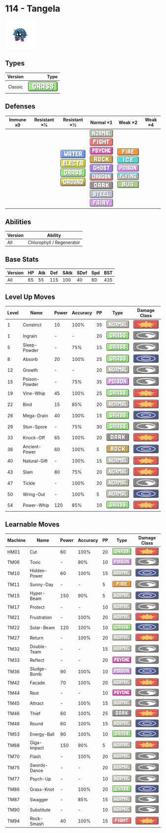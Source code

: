 # 114 - Tangela

![tangela](../img/pokemon/114.png)

## Types

| Version | Type                             |
| :-----: | -------------------------------: |
| Classic | ![grass](../img/types/grass.png) |

## Defenses

| Immune x0 | Resistant ×¼ | Resistant ×½                                                                                                                                            | Normal ×1                                                                                                                                                                                                                                                                                                                                          | Weak ×2                                                                                                                                                                        | Weak ×4 |
| --------- | ------------ | ------------------------------------------------------------------------------------------------------------------------------------------------------- | -------------------------------------------------------------------------------------------------------------------------------------------------------------------------------------------------------------------------------------------------------------------------------------------------------------------------------------------------- | ------------------------------------------------------------------------------------------------------------------------------------------------------------------------------ | ------- |
|           |              | ![water](../img/types/water.png)<br/>![electric](../img/types/electric.png)<br/>![grass](../img/types/grass.png)<br/>![ground](../img/types/ground.png) | ![normal](../img/types/normal.png)<br/>![fighting](../img/types/fighting.png)<br/>![psychic](../img/types/psychic.png)<br/>![rock](../img/types/rock.png)<br/>![ghost](../img/types/ghost.png)<br/>![dragon](../img/types/dragon.png)<br/>![dark](../img/types/dark.png)<br/>![steel](../img/types/steel.png)<br/>![fairy](../img/types/fairy.png) | ![fire](../img/types/fire.png)<br/>![ice](../img/types/ice.png)<br/>![poison](../img/types/poison.png)<br/>![flying](../img/types/flying.png)<br/>![bug](../img/types/bug.png) |         |

## Abilities

| Version | Ability                   |
| ------- | ------------------------- |
| All     | Chlorophyll / Regenerator |

## Base Stats

| Version | HP | Atk | Def | SAtk | SDef | Spd | BST |
| ------- | -- | --- | --- | ---- | ---- | --- | --- |
| All     | 65 | 55  | 115 | 100  | 40   | 60  | 435 |

## Level Up Moves

| Level | Name          | Power | Accuracy | PP | Type                               | Damage Class                           |
| ----- | ------------- | ----- | -------- | -- | ---------------------------------- | -------------------------------------- |
| 1     | Constrict     | 10    | 100%     | 35 | ![normal](../img/types/normal.png) | ![physical](../img/types/physical.png) |
| 1     | Ingrain       | -     | -        | 20 | ![grass](../img/types/grass.png)   | ![status](../img/types/status.png)     |
| 5     | Sleep-Powder  | -     | 75%      | 15 | ![grass](../img/types/grass.png)   | ![status](../img/types/status.png)     |
| 8     | Absorb        | 20    | 100%     | 25 | ![grass](../img/types/grass.png)   | ![special](../img/types/special.png)   |
| 12    | Growth        | -     | -        | 20 | ![normal](../img/types/normal.png) | ![status](../img/types/status.png)     |
| 15    | Poison-Powder | -     | 75%      | 35 | ![poison](../img/types/poison.png) | ![status](../img/types/status.png)     |
| 19    | Vine-Whip     | 45    | 100%     | 25 | ![grass](../img/types/grass.png)   | ![physical](../img/types/physical.png) |
| 22    | Bind          | 15    | 85%      | 20 | ![normal](../img/types/normal.png) | ![physical](../img/types/physical.png) |
| 26    | Mega-Drain    | 40    | 100%     | 15 | ![grass](../img/types/grass.png)   | ![special](../img/types/special.png)   |
| 29    | Stun-Spore    | -     | 75%      | 30 | ![grass](../img/types/grass.png)   | ![status](../img/types/status.png)     |
| 33    | Knock-Off     | 65    | 100%     | 20 | ![dark](../img/types/dark.png)     | ![physical](../img/types/physical.png) |
| 36    | Ancient-Power | 60    | 100%     | 5  | ![rock](../img/types/rock.png)     | ![special](../img/types/special.png)   |
| 40    | Natural-Gift  | -     | 100%     | 15 | ![normal](../img/types/normal.png) | ![physical](../img/types/physical.png) |
| 43    | Slam          | 80    | 75%      | 20 | ![normal](../img/types/normal.png) | ![physical](../img/types/physical.png) |
| 47    | Tickle        | -     | 100%     | 20 | ![normal](../img/types/normal.png) | ![status](../img/types/status.png)     |
| 50    | Wring-Out     | -     | 100%     | 5  | ![normal](../img/types/normal.png) | ![special](../img/types/special.png)   |
| 54    | Power-Whip    | 120   | 85%      | 10 | ![grass](../img/types/grass.png)   | ![physical](../img/types/physical.png) |

## Learnable Moves

| Machine | Name         | Power | Accuracy | PP | Type                                   | Damage Class                           |
| ------- | ------------ | ----- | -------- | -- | -------------------------------------- | -------------------------------------- |
| HM01    | Cut          | 60    | 100%     | 20 | ![grass](../img/types/grass.png)       | ![physical](../img/types/physical.png) |
| TM06    | Toxic        | -     | 90%      | 10 | ![poison](../img/types/poison.png)     | ![status](../img/types/status.png)     |
| TM10    | Hidden-Power | 60    | 100%     | 15 | ![normal](../img/types/normal.png)     | ![special](../img/types/special.png)   |
| TM11    | Sunny-Day    | -     | -        | 5  | ![fire](../img/types/fire.png)         | ![status](../img/types/status.png)     |
| TM15    | Hyper-Beam   | 150   | 90%      | 5  | ![normal](../img/types/normal.png)     | ![special](../img/types/special.png)   |
| TM17    | Protect      | -     | -        | 10 | ![normal](../img/types/normal.png)     | ![status](../img/types/status.png)     |
| TM21    | Frustration  | -     | 100%     | 20 | ![normal](../img/types/normal.png)     | ![physical](../img/types/physical.png) |
| TM22    | Solar-Beam   | 120   | 100%     | 10 | ![grass](../img/types/grass.png)       | ![special](../img/types/special.png)   |
| TM27    | Return       | -     | 100%     | 20 | ![normal](../img/types/normal.png)     | ![physical](../img/types/physical.png) |
| TM32    | Double-Team  | -     | -        | 15 | ![normal](../img/types/normal.png)     | ![status](../img/types/status.png)     |
| TM33    | Reflect      | -     | -        | 20 | ![psychic](../img/types/psychic.png)   | ![status](../img/types/status.png)     |
| TM36    | Sludge-Bomb  | 90    | 100%     | 10 | ![poison](../img/types/poison.png)     | ![special](../img/types/special.png)   |
| TM42    | Facade       | 70    | 100%     | 20 | ![normal](../img/types/normal.png)     | ![physical](../img/types/physical.png) |
| TM44    | Rest         | -     | -        | 10 | ![psychic](../img/types/psychic.png)   | ![status](../img/types/status.png)     |
| TM45    | Attract      | -     | 100%     | 15 | ![normal](../img/types/normal.png)     | ![status](../img/types/status.png)     |
| TM46    | Thief        | 60    | 100%     | 25 | ![dark](../img/types/dark.png)         | ![physical](../img/types/physical.png) |
| TM48    | Round        | 60    | 100%     | 15 | ![normal](../img/types/normal.png)     | ![special](../img/types/special.png)   |
| TM53    | Energy-Ball  | 90    | 100%     | 10 | ![grass](../img/types/grass.png)       | ![special](../img/types/special.png)   |
| TM68    | Giga-Impact  | 150   | 90%      | 5  | ![normal](../img/types/normal.png)     | ![physical](../img/types/physical.png) |
| TM70    | Flash        | -     | 100%     | 20 | ![normal](../img/types/normal.png)     | ![status](../img/types/status.png)     |
| TM75    | Swords-Dance | -     | -        | 20 | ![normal](../img/types/normal.png)     | ![status](../img/types/status.png)     |
| TM77    | Psych-Up     | -     | -        | 10 | ![normal](../img/types/normal.png)     | ![status](../img/types/status.png)     |
| TM86    | Grass-Knot   | -     | 100%     | 20 | ![grass](../img/types/grass.png)       | ![special](../img/types/special.png)   |
| TM87    | Swagger      | -     | 85%      | 15 | ![normal](../img/types/normal.png)     | ![status](../img/types/status.png)     |
| TM90    | Substitute   | -     | -        | 10 | ![normal](../img/types/normal.png)     | ![status](../img/types/status.png)     |
| TM94    | Rock-Smash   | 40    | 100%     | 15 | ![fighting](../img/types/fighting.png) | ![physical](../img/types/physical.png) |